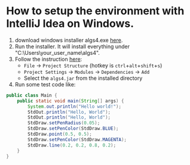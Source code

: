 # How to setup the environment with IntelliJ Idea on Windows.

1. download windows installer algs4.exe [here](http://algs4.cs.princeton.edu/windows/algs4.exe).
2. Run the installer. It will install everything under "C:\Users\your_user_name\algs4".
3. Follow the instruction [here](stackoverflow.com/questions/1051640/correct-way-to-add-external-jars-lib-jar-to-an-intellij-idea-project):
    * `File` -> `Project Structure` (hotkey is `ctrl`+`alt`+`shift`+`s`)
    * `Project Settings` -> `Modules` -> `Dependencies` -> `Add`
    * Select the `algs4.jar` from the installed directory
4. Run some test code like:

```java
public class Main {
    public static void main(String[] args) {
	    System.out.println("Hello world!");
        StdOut.println("Hello, World");
        StdOut.println("Hello, World");
        StdDraw.setPenRadius(0.05);
        StdDraw.setPenColor(StdDraw.BLUE);
        StdDraw.point(0.5, 0.5);
        StdDraw.setPenColor(StdDraw.MAGENTA);
        StdDraw.line(0.2, 0.2, 0.8, 0.2);
    }
}
```
